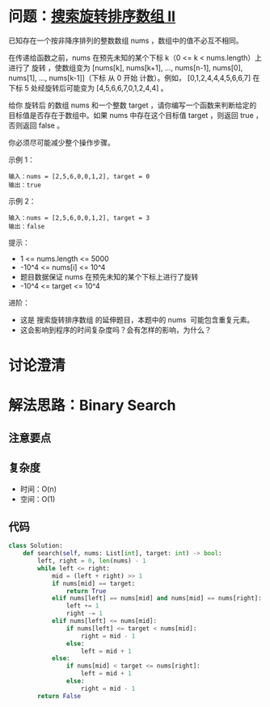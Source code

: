 # 问题：[搜索旋转排序数组 II](https://leetcode.cn/problems/search-in-rotated-sorted-array-ii/)

已知存在一个按非降序排列的整数数组 nums ，数组中的值不必互不相同。

在传递给函数之前，nums 在预先未知的某个下标 k（0 <= k < nums.length）上进行了 旋转 ，使数组变为 [nums[k], nums[k+1], ..., nums[n-1], nums[0], nums[1], ..., nums[k-1]]（下标 从 0 开始 计数）。例如， [0,1,2,4,4,4,5,6,6,7] 在下标 5 处经旋转后可能变为 [4,5,6,6,7,0,1,2,4,4] 。

给你 旋转后 的数组 nums 和一个整数 target ，请你编写一个函数来判断给定的目标值是否存在于数组中。如果 nums 中存在这个目标值 target ，则返回 true ，否则返回 false 。

你必须尽可能减少整个操作步骤。 

示例 1：

```
输入：nums = [2,5,6,0,0,1,2], target = 0
输出：true
```

示例 2：

```
输入：nums = [2,5,6,0,0,1,2], target = 3
输出：false
```

提示：

- 1 <= nums.length <= 5000
- -10^4 <= nums[i] <= 10^4
- 题目数据保证 nums 在预先未知的某个下标上进行了旋转
- -10^4 <= target <= 10^4

进阶：

- 这是 搜索旋转排序数组 的延伸题目，本题中的 nums  可能包含重复元素。
- 这会影响到程序的时间复杂度吗？会有怎样的影响，为什么？

# 讨论澄清


# 解法思路：Binary Search


## 注意要点


## 复杂度

- 时间：O(n)
- 空间：O(1)

## 代码

```python
class Solution:
    def search(self, nums: List[int], target: int) -> bool:
        left, right = 0, len(nums) - 1
        while left <= right:
            mid = (left + right) >> 1
            if nums[mid] == target:
                return True
            elif nums[left] == nums[mid] and nums[mid] == nums[right]:
                left += 1
                right -= 1
            elif nums[left] <= nums[mid]:
                if nums[left] <= target < nums[mid]:
                    right = mid - 1
                else:
                    left = mid + 1
            else:
                if nums[mid] < target <= nums[right]:
                    left = mid + 1
                else:
                    right = mid - 1
        return False
```
